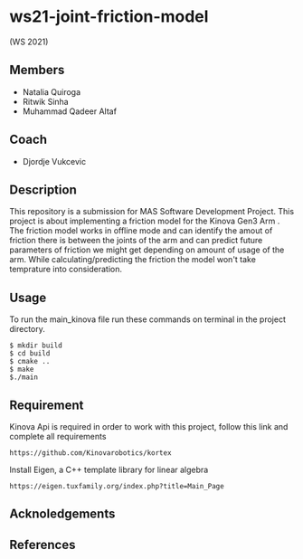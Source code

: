 # ws21-joint-friction-model
(WS 2021)

## Members
* Natalia Quiroga
* Ritwik Sinha
* Muhammad Qadeer Altaf

## Coach
* Djordje Vukcevic

## Description
This repository is a submission for MAS Software Development Project. This project is about implementing a friction model for the
Kinova Gen3 Arm . The friction model works in offline mode and can identify the amout of friction there is between the joints of the arm 
and can predict future parameters of friction we might get depending on amount of usage of the arm. While calculating/predicting the friction 
the model won't take temprature into consideration.

## Usage
To run the main_kinova file run these commands on terminal in the project directory.

```
$ mkdir build
$ cd build
$ cmake ..
$ make
$./main

```
## Requirement 
Kinova Api is required in order to work with this project, follow this link and complete all requirements

```
https://github.com/Kinovarobotics/kortex
```
Install Eigen, a C++ template library for linear algebra
```
https://eigen.tuxfamily.org/index.php?title=Main_Page
```
## Acknoledgements


## References



